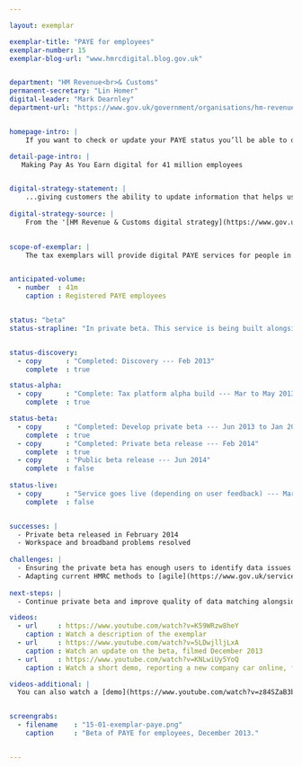 ```yaml
---

layout: exemplar

exemplar-title: "PAYE for employees"
exemplar-number: 15
exemplar-blog-url: "www.hmrcdigital.blog.gov.uk"


department: "HM Revenue<br>& Customs"
permanent-secretary: "Lin Homer"
digital-leader: "Mark Dearnley"
department-url: "https://www.gov.uk/government/organisations/hm-revenue-customs"


homepage-intro: |
    If you want to check or update your PAYE status you’ll be able to do it online, and see the effect on the tax you pay

detail-page-intro: |
   Making Pay As You Earn digital for 41 million employees


digital-strategy-statement: |
    ...giving customers the ability to update information that helps us better calculate their tax code… Customers will begin with improved guidance that leads them through a clear explanation of the tax code they have received. If customers have had a change in circumstances that impacts their tax code they can submit information via an online form.
    
digital-strategy-source: |
    From the '[HM Revenue & Customs digital strategy](https://www.gov.uk/government/publications/digital-strategy-december-2012)' --- December 2012
    

scope-of-exemplar: |
    The tax exemplars will provide digital PAYE services for people in employment (benefits in kind), a fully digital self assessment service, improved tools and tax dashboard for small businesses, and a new system for tax agents to use online services. These will be built on a new “multi-channel digital tax platform” which will over time replace the current HMRC Portal and be the default platform for new customer-facing services. The new tax platform will be fully integrated with the pan-government ID Assurance Programme and with GOV.UK.


anticipated-volume:
  - number  : 41m
    caption : Registered PAYE employees


status: "beta"
status-strapline: "In private beta. This service is being built alongside [exemplar 16: Digital self-assessment](/transformation/self-assessment) and [exemplar 17: Your tax account](/transformation/business-tax-account)."


status-discovery:
  - copy      : "Completed: Discovery --- Feb 2013"
    complete  : true

status-alpha:
  - copy      : "Complete: Tax platform alpha build --- Mar to May 2013"
    complete  : true

status-beta:
  - copy      : "Completed: Develop private beta --- Jun 2013 to Jan 2014"
    complete  : true
  - copy      : "Completed: Private beta release --- Feb 2014"
    complete  : true
  - copy      : "Public beta release --- Jun 2014"
    complete  : false
 
status-live:
  - copy      : "Service goes live (depending on user feedback) --- Mar 2015"
    complete  : false


successes: |
  - Private beta released in February 2014
  - Workspace and broadband problems resolved
  
challenges: |
  - Ensuring the private beta has enough users to identify data issues
  - Adapting current HMRC methods to [agile](https://www.gov.uk/service-manual/agile) development
  
next-steps: |
  - Continue private beta and improve quality of data matching alongside [identity assurance](https://identityassurance.blog.gov.uk/)  

videos:
  - url     : https://www.youtube.com/watch?v=K59WRzw8heY
    caption : Watch a description of the exemplar
  - url     : https://www.youtube.com/watch?v=5LDwjlljLxA
    caption : Watch an update on the beta, filmed December 2013
  - url     : https://www.youtube.com/watch?v=KNLwiUy5YoQ
    caption : Watch a short demo, reporting a new company car online, filmed January 2014

videos-additional: |
  You can also watch a [demo](https://www.youtube.com/watch?v=z84SZaB3bRs) introducing the service, filmed July 2013.


screengrabs:
  - filename    : "15-01-exemplar-paye.png"
    caption     : "Beta of PAYE for employees, December 2013."


---
```




